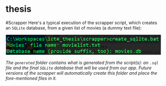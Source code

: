 # thesis

#Scrapper
Here's a typical execution of the scrapper script, which creates an <code>SQLite</code> database, from a given list of movies (a dummy text file):
<p align="center">
  <img  src="_img/scrapper_exec.PNG" alt="Sample use case" />
</p>

<i>The <code>generated</code> folder contains what is generated from the script(s): an <code>.sql</code> file and the final <code>SQLite</code> database that will be used from our app. Future versions of the scrapper will automatically create this folder and place the fore-mentioned files in it.</i>
